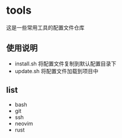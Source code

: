 # tools
这是一些常用工具的配置文件仓库

## 使用说明
- install.sh 将配置文件复制到默认配置目录下
- update.sh 将配置文件加载到项目中

## list
- bash 
- git
- ssh
- neovim
- rust